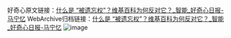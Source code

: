 好奇心原文链接：[什么是 “被遗忘权”？维基百科为何反对它？_智能_好奇心日报-马宁忆](https://www.qdaily.com/articles/1783.html)
WebArchive归档链接：[什么是 “被遗忘权”？维基百科为何反对它？_智能_好奇心日报-马宁忆](http://web.archive.org/web/20160730232252/http://www.qdaily.com/articles/1783.html)
![image](http://ww3.sinaimg.cn/large/007d5XDply1g3v4l7grj3j30u02x04qp)